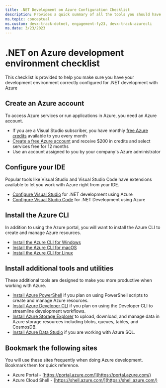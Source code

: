 ```yaml
---
title: .NET Development on Azure Configuration Checklist
description: Provides a quick summary of all the tools you should have installed to do .NET development with Azure
ms.topic: conceptual
ms.custom: devx-track-dotnet, engagement-fy23, devx-track-azurecli
ms.date: 3/23/2023
---
```


# .NET on Azure development environment checklist

This checklist is provided to help you make sure you have your development environment correctly configured for .NET development with Azure

## Create an Azure account

To access Azure services or run applications in Azure, you need an Azure account.

* If you are a Visual Studio subscriber, you have monthly [free Azure credits](https://azure.microsoft.com/pricing/member-offers/credit-for-visual-studio-subscribers/) available to you every month
* [Create a free Azure account](https://azure.microsoft.com/free/dotnet/) and receive $200 in credits and select services free for 12 months
* Use an account assigned to you by your company's Azure administrator

## Configure your IDE

Popular tools like Visual Studio and Visual Studio Code have extensions available to let you work with Azure right from your IDE.

* [Configure Visual Studio](./configure-visual-studio.md) for .NET development using Azure
* [Configure Visual Studio Code](./configure-vs-code.md) for .NET Development using Azure

## Install the Azure CLI

In addition to using the Azure portal, you will want to install the Azure CLI to create and manage Azure resources.

* [Install the Azure CLI for Windows](/cli/azure/install-azure-cli-windows?tabs=azure-cli)
* [Install the Azure CLI for macOS](/cli/azure/install-azure-cli-macos)
* [Install the Azure CLI for Linux](/cli/azure/install-azure-cli-linux)

## Install additional tools and utilities

These additional tools are designed to make you more productive when working with Azure.

* [Install Azure PowerShell](/powershell/azure/install-az-ps) if you plan on using PowerShell scripts to create and manage Azure resources.
* [Install Azure Developer CLI](/azure/developer/azure-developer-cli/overview) if you plan on using the Developer CLI to streamline development workflows.
* [Install Azure Storage Explorer](https://azure.microsoft.com/features/storage-explorer/) to upload, download, and manage data in Azure storage resources including blobs, queues, tables, and CosmosDB.
* [Install Azure Data Studio](/sql/azure-data-studio/download-azure-data-studio) if you are working with Azure SQL.

## Bookmark the following sites

You will use these sites frequently when doing Azure development.  Bookmark them for quick reference.

* Azure Portal - [https://portal.azure.com/](https://portal.azure.com/)
* Azure Cloud Shell - [https://shell.azure.com/](https://shell.azure.com/)
